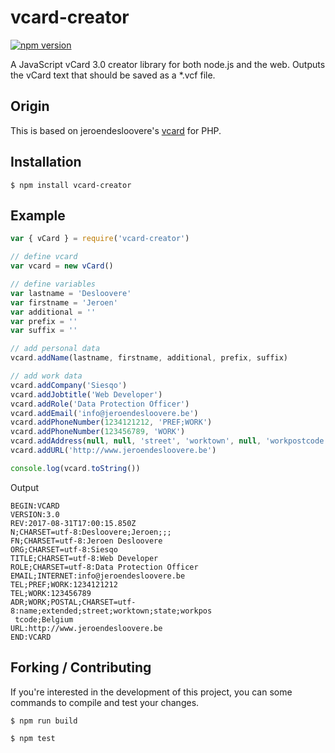 # vcard-creator
[![npm version](https://badge.fury.io/js/vcard-creator.svg)](https://badge.fury.io/js/vcard-creator)

A JavaScript vCard 3.0 creator library for both node.js and the web. Outputs the
vCard text that should be saved as a \*.vcf file.

## Origin
This is based on jeroendesloovere's
[vcard](https://github.com/jeroendesloovere/vcard) for PHP.

## Installation

```
$ npm install vcard-creator
```

## Example

```javascript
var { vCard } = require('vcard-creator')

// define vcard
var vcard = new vCard()

// define variables
var lastname = 'Desloovere'
var firstname = 'Jeroen'
var additional = ''
var prefix = ''
var suffix = ''

// add personal data
vcard.addName(lastname, firstname, additional, prefix, suffix)

// add work data
vcard.addCompany('Siesqo')
vcard.addJobtitle('Web Developer')
vcard.addRole('Data Protection Officer')
vcard.addEmail('info@jeroendesloovere.be')
vcard.addPhoneNumber(1234121212, 'PREF;WORK')
vcard.addPhoneNumber(123456789, 'WORK')
vcard.addAddress(null, null, 'street', 'worktown', null, 'workpostcode', 'Belgium')
vcard.addURL('http://www.jeroendesloovere.be')

console.log(vcard.toString())
```

Output
```
BEGIN:VCARD
VERSION:3.0
REV:2017-08-31T17:00:15.850Z
N;CHARSET=utf-8:Desloovere;Jeroen;;;
FN;CHARSET=utf-8:Jeroen Desloovere
ORG;CHARSET=utf-8:Siesqo
TITLE;CHARSET=utf-8:Web Developer
ROLE;CHARSET=utf-8:Data Protection Officer
EMAIL;INTERNET:info@jeroendesloovere.be
TEL;PREF;WORK:1234121212
TEL;WORK:123456789
ADR;WORK;POSTAL;CHARSET=utf-8:name;extended;street;worktown;state;workpos
 tcode;Belgium
URL:http://www.jeroendesloovere.be
END:VCARD
```

## Forking / Contributing

If you're interested in the development of this project, you can some commands
to compile and test your changes.

```
$ npm run build

$ npm test
```
